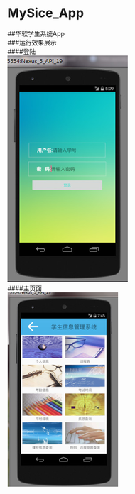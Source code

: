 # MySice_App<br>
##华软学生系统App<br>
###运行效果展示<br>
####登陆<br>
![](https://github.com/RiwenWu/MySice_App/blob/master/doc%26imgs/login.png)<br>
####主页面<br>
![](https://github.com/RiwenWu/MySice_App/blob/master/doc%26imgs/mainAction.png)<br>
